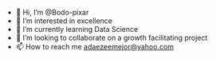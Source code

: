 - 👋 Hi, I’m @Bodo-pixar
- 👀 I’m interested in excellence
- 🌱 I’m currently learning Data Science
- 💞️ I’m looking to collaborate on a growth facilitating project
- 📫 How to reach me adaezeemejor@yahoo.com

<!---
Bodo-pixar/Bodo-pixar is a ✨ special ✨ repository because its `README.md` (this file) appears on your GitHub profile.
You can click the Preview link to take a look at your changes.
--->
